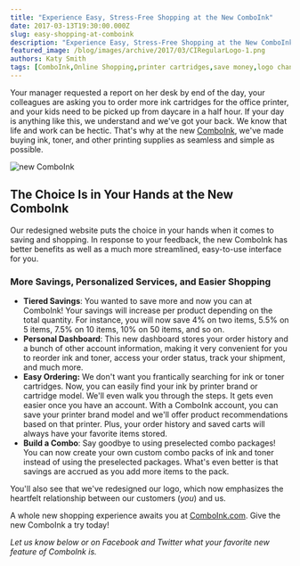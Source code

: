 ```yaml
---
title: "Experience Easy, Stress-Free Shopping at the New ComboInk"
date: 2017-03-13T19:30:00.000Z
slug: easy-shopping-at-comboink
description: "Experience Easy, Stress-Free Shopping at the New ComboInk"
featured_image: /blog/images/archive/2017/03/CIRegularLogo-1.png
authors: Katy Smith
tags: [ComboInk,Online Shopping,printer cartridges,save money,logo change,ComboInk.com,Custom Printing]
---
```


Your manager requested a report on her desk by end of the day, your colleagues are asking you to order more ink cartridges for the office printer, and your kids need to be picked up from daycare in a half hour. If your day is anything like this, we understand and we've got your back. We know that life and work can be hectic. That's why at the new [ComboInk](https://www.comboink.com/), we've made buying ink, toner, and other printing supplies as seamless and simple as possible.

![new ComboInk](/blog/images/archive/2017/03/CIRegularLogo-1-300x55.png "ComboInk's new logo")

## The Choice Is in Your Hands at the New ComboInk

Our redesigned website puts the choice in your hands when it comes to saving and shopping. In response to your feedback, the new ComboInk has better benefits as well as a much more streamlined, easy-to-use interface for you.

### More Savings, Personalized Services, and Easier Shopping

* **Tiered Savings**: You wanted to save more and now you can at ComboInk! Your savings will increase per product depending on the total quantity. For instance, you will now save 4% on two items, 5.5% on 5 items, 7.5% on 10 items, 10% on 50 items, and so on.
* **Personal Dashboard**: This new dashboard stores your order history and a bunch of other account information, making it very convenient for you to reorder ink and toner, access your order status, track your shipment, and much more.
* **Easy Ordering:** We don't want you frantically searching for ink or toner cartridges. Now, you can easily find your ink by printer brand or cartridge model. We'll even walk you through the steps. It gets even easier once you have an account. With a ComboInk account, you can save your printer brand model and we'll offer product recommendations based on that printer. Plus, your order history and saved carts will always have your favorite items stored.
* **Build a Combo**: Say goodbye to using preselected combo packages! You can now create your own custom combo packs of ink and toner instead of using the preselected packages. What's even better is that savings are accrued as you add more items to the pack.

You'll also see that we've redesigned our logo, which now emphasizes the heartfelt relationship between our customers (_you_) and us.

A whole new shopping experience awaits you at [ComboInk.com](https://www.comboink.com/). Give the new ComboInk a try today!

_Let us know below or on Facebook and Twitter what your favorite new feature of ComboInk is._